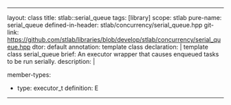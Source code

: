 
---
layout: class
title: stlab::serial_queue
tags: [library]
scope: stlab
pure-name: serial_queue
defined-in-header: stlab/concurrency/serial_queue.hpp
git-link: https://github.com/stlab/libraries/blob/develop/stlab/concurrency/serial_queue.hpp
dtor: default
annotation: template class
declaration: |
  template <typename E>
  class serial_queue
brief: An executor wrapper that causes enqueued tasks to be run serially.
description: |
  
member-types:
  - type: executor_t
    definition: E
---
